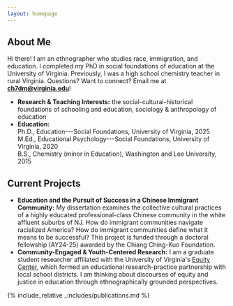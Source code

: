 ```yaml
---
layout: homepage
---
```


## About Me

Hi there! I am an ethnographer who studies race, immigration, and education. I completed my PhD in social foundations of education at the University of Virginia. Previously, I was a high school chemistry teacher in rural Virginia. Questions? Want to connect? Email me at <b>[ch7dm@virginia.edu](mailto:ch7dm@virginia.edu)</b>!

- **Research & Teaching Interests:** the social-cultural-historical foundations of schooling and education, sociology & anthropology of education
- **Education:** <br> Ph.D., Education---Social Foundations, University of Virginia, 2025 <br> 
M.Ed., Educational Psychology---Social Foundations, University of Virginia, 2020 <br>
B.S., Chemistry (minor in Education), Washington and Lee University, 2015 

## Current Projects

- **Education and the Pursuit of Success in a Chinese Immigrant Community:** My dissertation examines the collective cultural practices of a highly educated professional-class Chinese community in the white affluent suburbs of NJ. How do immigrant communities navigate racialized America? How do immigrant communities define what it means to be successful? This project is funded through a doctoral fellowship (AY24-25) awarded by the Chiang Ching-Kuo Foundation.
- **Community-Engaged & Youth-Centered Research:** I am a graduate student researcher affiliated with the University of Virginia's [Equity Center](https://www.virginiaequitycenter.org/), which formed an educational research-practice partnership with local school districts. I am thinking about discourses of equity and justice in education through ethnographically grounded perspectives.

{% include_relative _includes/publications.md %}